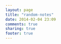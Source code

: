 ```yaml
---
layout: page
title: "random-notes"
date: 2014-02-04 23:09
comments: true
sharing: true
footer: true
---
```

